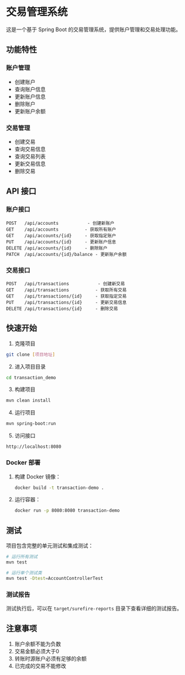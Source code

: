 # 交易管理系统

这是一个基于 Spring Boot 的交易管理系统，提供账户管理和交易处理功能。

## 功能特性

### 账户管理
- 创建账户
- 查询账户信息
- 更新账户信息
- 删除账户
- 更新账户余额

### 交易管理
- 创建交易
- 查询交易信息
- 查询交易列表
- 更新交易信息
- 删除交易



## API 接口

### 账户接口

```
POST   /api/accounts           - 创建新账户
GET    /api/accounts          - 获取所有账户
GET    /api/accounts/{id}     - 获取指定账户
PUT    /api/accounts/{id}     - 更新账户信息
DELETE /api/accounts/{id}     - 删除账户
PATCH  /api/accounts/{id}/balance - 更新账户余额
```

### 交易接口

```
POST   /api/transactions           - 创建新交易
GET    /api/transactions          - 获取所有交易
GET    /api/transactions/{id}     - 获取指定交易
PUT    /api/transactions/{id}     - 更新交易信息
DELETE /api/transactions/{id}     - 删除交易
```

## 快速开始

1. 克隆项目
```bash
git clone [项目地址]
```

2. 进入项目目录
```bash
cd transaction_demo
```

3. 构建项目
```bash
mvn clean install
```

4. 运行项目
```bash
mvn spring-boot:run
```

5. 访问接口
```
http://localhost:8080
```


### Docker 部署

1. 构建 Docker 镜像：
   ```bash
   docker build -t transaction-demo .
   ```
2. 运行容器：
   ```bash
   docker run -p 8080:8080 transaction-demo
   ```
   
 


## 测试

项目包含完整的单元测试和集成测试：

```bash
# 运行所有测试
mvn test

# 运行单个测试类
mvn test -Dtest=AccountControllerTest
```

### 测试报告
测试执行后，可以在 `target/surefire-reports` 目录下查看详细的测试报告。


## 注意事项

1. 账户余额不能为负数
2. 交易金额必须大于0
3. 转账时源账户必须有足够的余额
4. 已完成的交易不能修改 